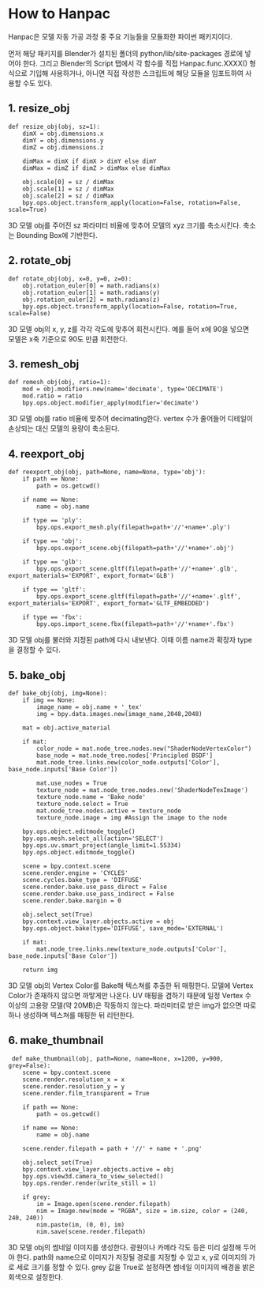 # How to Hanpac

Hanpac은 모델 자동 가공 과정 중 주요 기능들을 모듈화한 파이썬 패키지이다.

먼저 해당 패키지를 Blender가 설치된 폴더의 python/lib/site-packages 경로에 넣어야 한다. 그리고 Blender의 Script 탭에서 각 함수를 직접 Hanpac.func.XXXX() 형식으로 기입해 사용하거나, 아니면 직접 작성한 스크립트에 해당 모듈을 임포트하여 사용할 수도 있다.

## 1. resize_obj

```
def resize_obj(obj, sz=1):
    dimX = obj.dimensions.x
    dimY = obj.dimensions.y
    dimZ = obj.dimensions.z

    dimMax = dimX if dimX > dimY else dimY
    dimMax = dimZ if dimZ > dimMax else dimMax

    obj.scale[0] = sz / dimMax
    obj.scale[1] = sz / dimMax
    obj.scale[2] = sz / dimMax
    bpy.ops.object.transform_apply(location=False, rotation=False, scale=True)
```

3D 모델 obj를 주어진 sz 파라미터 비율에 맞추어 모델의 xyz 크기를 축소시킨다. 축소는 Bounding Box에 기반한다.

## 2. rotate_obj

```
def rotate_obj(obj, x=0, y=0, z=0):
    obj.rotation_euler[0] = math.radians(x)
    obj.rotation_euler[1] = math.radians(y)
    obj.rotation_euler[2] = math.radians(z)
    bpy.ops.object.transform_apply(location=False, rotation=True, scale=False)
```

3D 모델 obj의 x, y, z를 각각 각도에 맞추어 회전시킨다. 예를 들어 x에 90을 넣으면 모델은 x축 기준으로 90도 만큼 회전한다.

## 3. remesh_obj

```
def remesh_obj(obj, ratio=1):
    mod = obj.modifiers.new(name='decimate', type='DECIMATE')
    mod.ratio = ratio
    bpy.ops.object.modifier_apply(modifier='decimate')
```

3D 모델 obj를 ratio 비율에 맞추어 decimating한다. vertex 수가 줄어들어 디테일이 손상되는 대신 모델의 용량이 축소된다.

## 4. reexport_obj

```
def reexport_obj(obj, path=None, name=None, type='obj'):
    if path == None:
        path = os.getcwd()
    
    if name == None:
        name = obj.name

    if type == 'ply':
        bpy.ops.export_mesh.ply(filepath=path+'//'+name+'.ply')
    
    if type == 'obj':
        bpy.ops.export_scene.obj(filepath=path+'//'+name+'.obj')

    if type == 'glb':
        bpy.ops.export_scene.gltf(filepath=path+'//'+name+'.glb', export_materials='EXPORT', export_format='GLB')

    if type == 'gltf':
        bpy.ops.export_scene.gltf(filepath=path+'//'+name+'.gltf', export_materials='EXPORT', export_format='GLTF_EMBEDDED')

    if type == 'fbx':
        bpy.ops.import_scene.fbx(filepath=path+'//'+name+'.fbx') 
```

3D 모델 obj를 불러와 지정된 path에 다시 내보낸다. 이때 이름 name과 확장자 type을 결정할 수 있다.

## 5. bake_obj

```
def bake_obj(obj, img=None):
    if img == None:
        image_name = obj.name + '_tex'
        img = bpy.data.images.new(image_name,2048,2048)

    mat = obj.active_material

    if mat:
        color_node = mat.node_tree.nodes.new("ShaderNodeVertexColor")
        base_node = mat.node_tree.nodes['Principled BSDF']
        mat.node_tree.links.new(color_node.outputs['Color'], base_node.inputs['Base Color'])

        mat.use_nodes = True
        texture_node = mat.node_tree.nodes.new('ShaderNodeTexImage')
        texture_node.name = 'Bake_node'
        texture_node.select = True
        mat.node_tree.nodes.active = texture_node
        texture_node.image = img #Assign the image to the node
    
    bpy.ops.object.editmode_toggle()
    bpy.ops.mesh.select_all(action='SELECT')
    bpy.ops.uv.smart_project(angle_limit=1.55334)
    bpy.ops.object.editmode_toggle()

    scene = bpy.context.scene
    scene.render.engine = 'CYCLES'
    scene.cycles.bake_type = 'DIFFUSE'
    scene.render.bake.use_pass_direct = False
    scene.render.bake.use_pass_indirect = False
    scene.render.bake.margin = 0

    obj.select_set(True)
    bpy.context.view_layer.objects.active = obj
    bpy.ops.object.bake(type='DIFFUSE', save_mode='EXTERNAL')

    if mat:
        mat.node_tree.links.new(texture_node.outputs['Color'], base_node.inputs['Base Color'])
    
    return img    
```

3D 모델 obj의 Vertex Color를 Bake해 텍스쳐를 추출한 뒤 매핑한다. 모델에 Vertex Color가 존재하지 않으면 까맣게만 나온다. UV 매핑을 겸하기 때문에 일정 Vertex 수 이상의 고용량 모델(약 20MB)은 작동하지 않는다. 파라미터로 받은 img가 없으면 따로 하나 생성하며 텍스쳐를 매핑한 뒤 리턴한다.

## 6. make_thumbnail

```
 def make_thumbnail(obj, path=None, name=None, x=1200, y=900, grey=False):
    scene = bpy.context.scene
    scene.render.resolution_x = x
    scene.render.resolution_y = y
    scene.render.film_transparent = True

    if path == None:
        path = os.getcwd()

    if name == None:
        name = obj.name

    scene.render.filepath = path + '//' + name + '.png'

    obj.select_set(True)
    bpy.context.view_layer.objects.active = obj
    bpy.ops.view3d.camera_to_view_selected()
    bpy.ops.render.render(write_still = 1)

    if grey:
        im = Image.open(scene.render.filepath)
        nim = Image.new(mode = "RGBA", size = im.size, color = (240, 240, 240))
        nim.paste(im, (0, 0), im)
        nim.save(scene.render.filepath)
```

3D 모델 obj의 썸네일 이미지를 생성한다. 광원이나 카메라 각도 등은 미리 설정해 두어야 한다. path와 name으로 이미지가 저장될 경로를 지정할 수 있고 x, y로 이미지의 가로 세로 크기를 정할 수 있다. grey 값을 True로 설정하면 썸네일 이미지의 배경을 밝은 회색으로 설정한다.